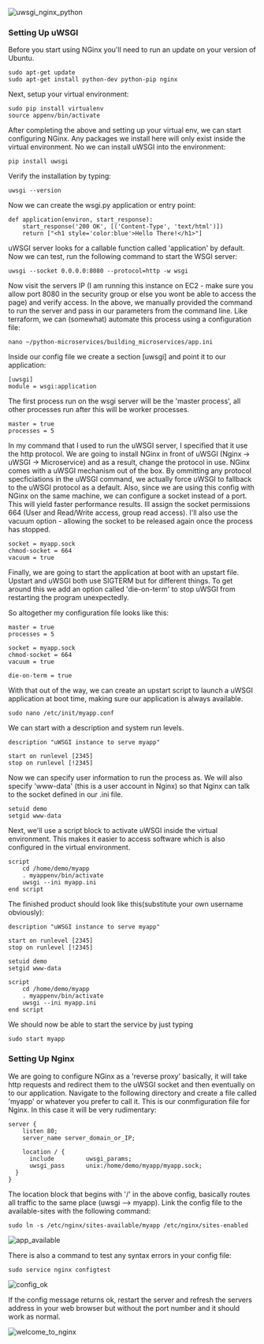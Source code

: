 ![uwsgi_nginx_python](https://s3-ap-southeast-2.amazonaws.com/innablr/uwsgi_nginx_python.png)

### Setting Up uWSGI

Before you start using NGinx you'll need to run an update on your version of Ubuntu.

```
sudo apt-get update
sudo apt-get install python-dev python-pip nginx
```

Next, setup your virtual environment:

```
sudo pip install virtualenv
source appenv/bin/activate
```

After completing the above and setting up your virtual env, we can start configuring NGinx. Any packages we install here will only exist inside the virtual environment. No we can install uWSGI into the environment:

```
pip install uwsgi
```

Verify the installation by typing:

```
uwsgi --version
```

Now we can create the wsgi.py application or entry point:

```
def application(environ, start_response):
    start_response('200 OK', [('Content-Type', 'text/html')])
    return ["<h1 style='color:blue'>Hello There!</h1>"]
```

uWSGI server looks for a callable function called 'application' by default. Now we can test, run the following command to start the WSGI server:

```
uwsgi --socket 0.0.0.0:8080 --protocol=http -w wsgi
```

Now visit the servers IP (I am running this instance on EC2 - make sure you allow port 8080 in the security group or else you wont be able to access the page) and verify access. In the above, we manually provided the command to run the server and pass in our parameters from the command line. Like terraform, we can (somewhat) automate this process using a configuration file:

```
nano ~/python-microservices/building_microservices/app.ini
```

Inside our config file we create a section [uwsgi] and point it to our application:

```
[uwsgi]
module = wsgi:application
```

The first process run on the wsgi server will be the 'master process', all other processes run after this will be worker processes.

```
master = true
processes = 5
```

In my command that I used to run the uWSGI server, I specified that it use the http protocol. We are going to install NGinx in front of uWSGI (Nginx -> uWSGI -> Microservice) and as a result, change the protocol in use. NGinx comes with a uWSGI mechanism out of the box. By ommitting any protocol specficiations in the uWSGI command, we actually force uWSGI to fallback to the uWSGI protocol as a default. Also, since we are using this config with NGinx on the same machine, we can configure a socket instead of a port. This will yield faster performance results. Ill assign the socket permissions 664 (User and Read/Write access, group read access). I'll also use the vacuum option - allowing the socket to be released again once the process has stopped.

```
socket = myapp.sock
chmod-socket = 664
vacuum = true
```

Finally, we are going to start the application at boot with an upstart file. Upstart and uWSGI both use SIGTERM but for different things. To get around this we add an option called 'die-on-term' to stop uWSGI from restarting the program unexpectedly.

So altogether my configuration file looks like this:

```
master = true
processes = 5

socket = myapp.sock
chmod-socket = 664
vacuum = true

die-on-term = true
```

With that out of the way, we can create an upstart script to launch a uWSGI application at boot time, making sure our application is always available.

```
sudo nano /etc/init/myapp.conf
```

We can start with a description and system run levels.

```
description "uWSGI instance to serve myapp"

start on runlevel [2345]
stop on runlevel [!2345]
```

Now we can specify user information to run the process as. We will also specify 'www-data' (this is a user account in Nginx) so that Nginx can talk to the socket defined in our .ini file.

```
setuid demo
setgid www-data
```

Next, we'll use a script block to activate uWSGI inside the virtual environment. This makes it easier to access software which is also configured in the virtual environment.

```
script
    cd /home/demo/myapp
    . myappenv/bin/activate
    uwsgi --ini myapp.ini
end script
```

The finished product should look like this(substitute your own username obviously):

```
description "uWSGI instance to serve myapp"

start on runlevel [2345]
stop on runlevel [!2345]

setuid demo
setgid www-data

script
    cd /home/demo/myapp
    . myappenv/bin/activate
    uwsgi --ini myapp.ini
end script
```

We should now be able to start the service by just typing

```
sudo start myapp
```


### Setting Up Nginx

We are going to configure NGinx as a 'reverse proxy' basically, it will take http requests and redirect them to the uWSGI socket and then eventually on to our application. Navigate to the following directory and create a file called 'myapp' or whatever you prefer to call it. This is our conmfiguration file for Nginx. In this case it will be very rudimentary:

```
server {
    listen 80;
    server_name server_domain_or_IP;

    location / {
      include         uwsgi_params;
      uwsgi_pass      unix:/home/demo/myapp/myapp.sock;
  }
}
```

The location block that begins with '/' in the above config, basically routes all traffic to the same place (uwsgi --> myapp). Link the config file to the available-sites with the following command:

```
sudo ln -s /etc/nginx/sites-available/myapp /etc/nginx/sites-enabled
```

![app_available](https://s3-ap-southeast-2.amazonaws.com/innablr/app_available.PNG)

There is also a command to test any syntax errors in your config file:

```
sudo service nginx configtest
```

![config_ok](https://s3-ap-southeast-2.amazonaws.com/innablr/config_ok.PNG)

If the config message returns ok, restart the server and refresh the servers address in your web browser but without the port number and it should work as normal.

![welcome_to_nginx](https://s3-ap-southeast-2.amazonaws.com/innablr/welcome_to_nginx.PNG)
